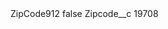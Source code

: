 <?xml version="1.0" encoding="UTF-8"?>
<CustomMetadata xmlns="http://soap.sforce.com/2006/04/metadata" xmlns:xsi="http://www.w3.org/2001/XMLSchema-instance" xmlns:xsd="http://www.w3.org/2001/XMLSchema">
    <label>ZipCode912</label>
    <protected>false</protected>
    <values>
        <field>Zipcode__c</field>
        <value xsi:type="xsd:string">19708</value>
    </values>
</CustomMetadata>
